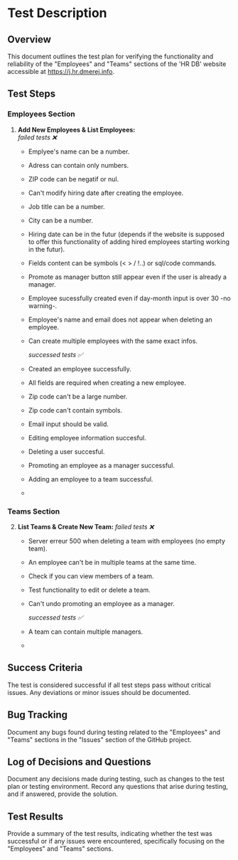 

# Test Description

## Overview
This document outlines the test plan for verifying the functionality and reliability of the "Employees" and "Teams" sections of the 'HR DB' website accessible at https://j.hr.dmerej.info.

## Test Steps

### Employees Section

1. **Add New Employees & List Employees:**  
      *failed tests ❌*
   - Emplyee's name can be a number.
   - Adress can contain only numbers.
   - ZIP code can be negatif or nul.
   - Can't modify hiring date after creating the employee.
   - Job title can be a number.
   - City can be a number.
   - Hiring date can be in the futur (depends if the website is supposed to offer this functionality of adding hired employees starting working in the futur).
   - Fields content can be symbols (< > / !..) or sql/code commands.
   - Promote as manager button still appear even if the user is already a manager.
   - Employee sucessfully created even if day-month input is over 30 -no warning-.
   - Employee's name and email does not appear when deleting an employee.
   - Can create multiple employees with the same exact infos.

      *successed tests ✅*
   - Created an employee successfully.
   - All fields are required when creating a new employee.
   - Zip code can't be a large number.
   - Zip code can't contain symbols.
   - Email input should be valid.
   - Editing employee information succesful.
   - Deleting a user succesful.
   - Promoting an employee as a manager successful.
   - Adding an employee to a team successful.
   - 

### Teams Section

2. **List Teams & Create New Team:**
      *failed tests ❌*
   - Server erreur 500 when deleting a team with employees (no empty team).
   - An employee can't be in multiple teams at the same time.
   - Check if you can view members of a team.
   - Test functionality to edit or delete a team.
   - Can't undo promoting an employee as a manager.

      *successed tests ✅*
   - A team can contain multiple managers.
   - 



## Success Criteria
The test is considered successful if all test steps pass without critical issues. Any deviations or minor issues should be documented.

## Bug Tracking
Document any bugs found during testing related to the "Employees" and "Teams" sections in the "Issues" section of the GitHub project.

## Log of Decisions and Questions
Document any decisions made during testing, such as changes to the test plan or testing environment. Record any questions that arise during testing, and if answered, provide the solution.

## Test Results
Provide a summary of the test results, indicating whether the test was successful or if any issues were encountered, specifically focusing on the "Employees" and "Teams" sections.
